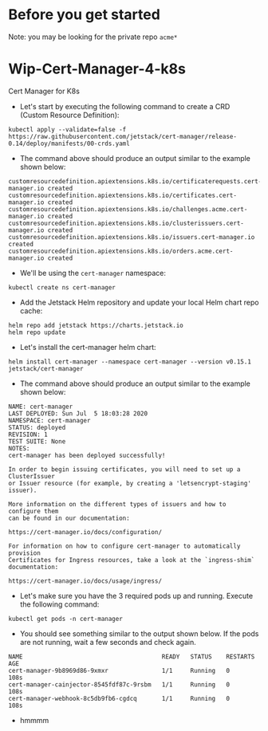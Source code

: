 # Before you get started

Note: you may be looking for the private repo `acme*`

# Wip-Cert-Manager-4-k8s
Cert Manager for K8s

- Let's start by executing the following command to create a CRD (Custom Resource Definition):

```
kubectl apply --validate=false -f https://raw.githubusercontent.com/jetstack/cert-manager/release-0.14/deploy/manifests/00-crds.yaml
```

- The command above should produce an output similar to the example shown below:

```
customresourcedefinition.apiextensions.k8s.io/certificaterequests.cert-manager.io created
customresourcedefinition.apiextensions.k8s.io/certificates.cert-manager.io created
customresourcedefinition.apiextensions.k8s.io/challenges.acme.cert-manager.io created
customresourcedefinition.apiextensions.k8s.io/clusterissuers.cert-manager.io created
customresourcedefinition.apiextensions.k8s.io/issuers.cert-manager.io created
customresourcedefinition.apiextensions.k8s.io/orders.acme.cert-manager.io created
```

- We'll be using the `cert-manager` namespace:

```
kubectl create ns cert-manager
```

- Add the Jetstack Helm repository and update your local Helm chart repo cache:

```
helm repo add jetstack https://charts.jetstack.io
helm repo update
```

- Let's install the cert-manager helm chart:

```
helm install cert-manager --namespace cert-manager --version v0.15.1 jetstack/cert-manager
```

- The command above should produce an output similar to the example shown below:

```
NAME: cert-manager
LAST DEPLOYED: Sun Jul  5 18:03:28 2020
NAMESPACE: cert-manager
STATUS: deployed
REVISION: 1
TEST SUITE: None
NOTES:
cert-manager has been deployed successfully!

In order to begin issuing certificates, you will need to set up a ClusterIssuer
or Issuer resource (for example, by creating a 'letsencrypt-staging' issuer).

More information on the different types of issuers and how to configure them
can be found in our documentation:

https://cert-manager.io/docs/configuration/

For information on how to configure cert-manager to automatically provision
Certificates for Ingress resources, take a look at the `ingress-shim`
documentation:

https://cert-manager.io/docs/usage/ingress/
```

- Let's make sure you have the 3 required pods up and running. Execute the following command:

```
kubectl get pods -n cert-manager
```
- You should see something similar to the output shown below. If the pods are not running, wait a few seconds and check again.

```
NAME                                       READY   STATUS    RESTARTS   AGE
cert-manager-9b8969d86-9xmxr               1/1     Running   0          108s
cert-manager-cainjector-8545fdf87c-9rsbm   1/1     Running   0          108s
cert-manager-webhook-8c5db9fb6-cgdcq       1/1     Running   0          108s
```

- hmmmm    
